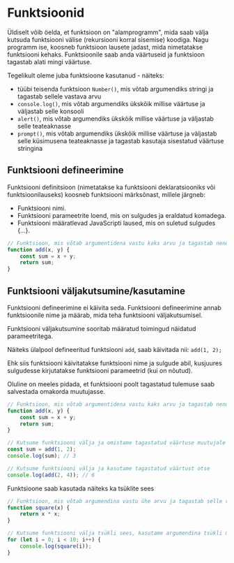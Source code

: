 # Funktsioonid

Üldiselt võib öelda, et funktsioon on "alamprogramm", mida saab välja kutsuda funktsiooni välise (rekursiooni korral sisemise) koodiga. Nagu programm ise, koosneb funktsioon lausete jadast, mida nimetatakse funktsiooni kehaks. Funktsioonile saab anda väärtuseid ja funktsioon tagastab alati mingi väärtuse.

Tegelikult oleme juba funktsioone kasutanud - näiteks:
- tüübi teisenda funktsioon `Number()`, mis võtab argumendiks stringi ja tagastab sellele vastava arvu
- `console.log()`, mis võtab argumendiks ükskõik millise väärtuse ja väljastab selle konsooli
- `alert()`, mis võtab argumendiks ükskõik millise väärtuse ja väljastab selle teateaknasse
- `prompt()`, mis võtab argumendiks ükskõik millise väärtuse ja väljastab selle küsimusena teateaknasse ja tagastab kasutaja sisestatud väärtuse stringina

## Funktsiooni defineerimine

Funktsiooni definitsioon (nimetatakse ka funktsiooni deklaratsiooniks või funktsioonilauseks) koosneb funktsiooni märksõnast, millele järgneb:

- Funktsiooni nimi.
- Funktsiooni parameetrite loend, mis on sulgudes ja eraldatud komadega.
- Funktsiooni määratlevad JavaScripti laused, mis on suletud sulgudes {...}.

```javascript
// Funktsioon, mis võtab argumentidena vastu kaks arvu ja tagastab nende summa
function add(x, y) {
    const sum = x + y;
    return sum;
}
```

## Funktsiooni väljakutsumine/kasutamine

Funktsiooni defineerimine ei käivita seda. Funktsiooni defineerimine annab funktsioonile nime ja määrab, mida teha funktsiooni väljakutsumisel.

Funktsiooni väljakutsumine sooritab määratud toimingud näidatud parameetritega.

Näiteks ülalpool defineeritud funktsiooni `add`, saab käivitada nii: `add(1, 2);`

Ehk siis funktsiooni käivitatakse funktsiooni nime ja sulgude abil, kusjuures sulgudesse kirjutatakse funktsiooni parameetrid (kui on nõutud).

Oluline on meeles pidada, et funktsiooni poolt tagastatud tulemuse saab salvestada omakorda muutujasse.

```javascript
// Funktsioon, mis võtab argumentidena vastu kaks arvu ja tagastab nende summa
function add(x, y) {
    const sum = x + y;
    return sum;
}

// Kutsume funktsiooni välja ja omistame tagastatud väärtuse muutujale
const sum = add(1, 2);
console.log(sum); // 3

// Kutsume funktsiooni välja ja kasutame tagastatud väärtust otse
console.log(add(2, 4)); // 6
```

Funktsioone saab kasutada näiteks ka tsüklite sees

```javascript
// Funktsioon, mis võtab argumendina vastu ühe arvu ja tagastab selle ruudu
function square(x) {
    return x * x;
}

// Kutsume funktsiooni välja tsükli sees, kasutame argumendina tsükli muutujat ja kuvame vastuse konsooli
for (let i = 0; i < 10; i++) {
    console.log(square(i));
}
```

